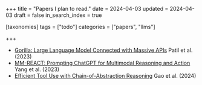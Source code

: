 +++
title = "Papers I plan to read."
date = 2024-04-03
updated = 2024-04-03
draft = false
in_search_index = true

[taxonomies]
  tags = ["todo"]
  categories = ["papers", "llms"]

+++

- [Gorilla: Large Language Model Connected with Massive APIs](https://arxiv.org/pdf/2305.15334.pdf) Patil et al. (2023)
- [MM-REACT: Prompting ChatGPT for Multimodal Reasoning and Action](https://arxiv.org/pdf/2303.11381.pdf) Yang et al. (2023)
- [Efficient Tool Use with Chain-of-Abstraction Reasoning](https://arxiv.org/pdf/2401.17464.pdf) Gao et al. (2024)   